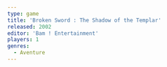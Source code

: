 ```yaml
---
type: game
title: 'Broken Sword : The Shadow of the Templar'
released: 2002
editor: 'Bam ! Entertainment'
players: 1
genres:
  - Aventure
---
```

